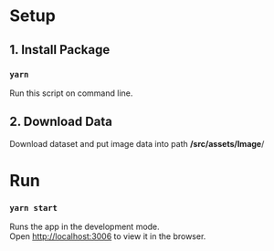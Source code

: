# Setup

## 1. Install Package

### `yarn` 

Run this script on command line.

## 2. Download Data

Download dataset and put image data into path **/src/assets/Image**/



# Run

### `yarn start`

Runs the app in the development mode.\
Open [http://localhost:3006](http://localhost:3006) to view it in the browser.